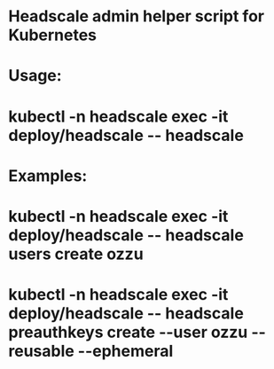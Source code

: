 # Headscale admin helper script for Kubernetes
# Usage:
#   kubectl -n headscale exec -it deploy/headscale -- headscale <args>
# Examples:
#   kubectl -n headscale exec -it deploy/headscale -- headscale users create ozzu
#   kubectl -n headscale exec -it deploy/headscale -- headscale preauthkeys create --user ozzu --reusable --ephemeral


